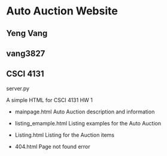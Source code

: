 # Auto Auction Website
## Yeng Vang
## vang3827
## CSCI 4131

server.py 

A simple HTML for CSCI 4131 HW 1

- mainpage.html Auto Auction description and information

- listing_emample.html Listing examples for the Auto Auction

- Listing.html Listing for the Auction items

- 404.html Page not found error